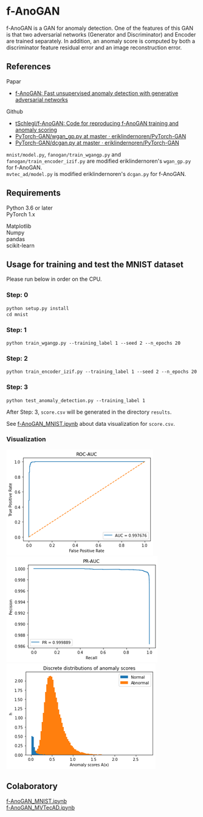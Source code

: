 # f-AnoGAN

f-AnoGAN is a GAN for anomaly detection. One of the features of this GAN is that two adversarial networks (Generator and Discriminator) and Encoder are trained separately. In addition, an anomaly score is computed by both a discriminator feature residual error and an image reconstruction error.

## References
Papar

- [f-AnoGAN: Fast unsupervised anomaly detection with generative adversarial networks](https://www.sciencedirect.com/science/article/pii/S1361841518302640)

Github

- [tSchlegl/f-AnoGAN: Code for reproducing f-AnoGAN training and anomaly scoring](https://github.com/tSchlegl/f-AnoGAN)
- [PyTorch-GAN/wgan_gp.py at master · eriklindernoren/PyTorch-GAN](https://github.com/eriklindernoren/PyTorch-GAN/blob/master/implementations/wgan_gp/wgan_gp.py)
- [PyTorch-GAN/dcgan.py at master · eriklindernoren/PyTorch-GAN](https://github.com/eriklindernoren/PyTorch-GAN/blob/master/implementations/dcgan/dcgan.py)

`mnist/model.py`, `fanogan/train_wgangp.py` and `fanogan/train_encoder_izif.py` are modified eriklindernoren's `wgan_gp.py` for f-AnoGAN.  
`mvtec_ad/model.py` is modified eriklindernoren's `dcgan.py` for f-AnoGAN.

## Requirements

Python 3.6 or later  
PyTorch 1.x

Matplotlib  
Numpy  
pandas  
scikit-learn

## Usage for training and test the MNIST dataset

Please run below in order on the CPU.

### Step: 0

```
python setup.py install
cd mnist
```

### Step: 1

```
python train_wgangp.py --training_label 1 --seed 2 --n_epochs 20
```

### Step: 2

```
python train_encoder_izif.py --training_label 1 --seed 2 --n_epochs 20
```

### Step: 3

```
python test_anomaly_detection.py --training_label 1
```

After Step: 3, `score.csv` will be generated in the directory `results`.

See [f-AnoGAN_MNIST.ipynb](https://colab.research.google.com/drive/1mnuMH2gZH5RR47haP9r8Rv568G1mjJ1T?usp=sharing) about data visualization for `score.csv`.

### Visualization

![リツイートまでの流れ](./images/mnist_roc_auc.png)
![リツイートまでの流れ](./images/mnist_pr_auc.png)
![リツイートまでの流れ](./images/mnist_anomaly_scores.png)


## Colaboratory

[f-AnoGAN_MNIST.ipynb](https://colab.research.google.com/drive/1mnuMH2gZH5RR47haP9r8Rv568G1mjJ1T?usp=sharing)  
[f-AnoGAN_MVTecAD.ipynb](https://colab.research.google.com/drive/1_mIcP6k-706O6Bo70iIAoEIhYGYO4wAe?usp=sharing)
